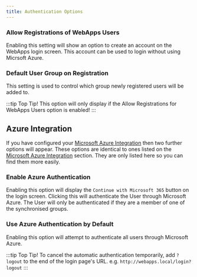 ```yaml
---
title: Authentication Options
---
```


### Allow Registrations of WebApps Users
Enabling this setting will show an option to create an account on the WebApps login screen. This account can be used to login without using Micrsoft Azure.

### Default User Group on Registration
This setting is used to control which group newly registered users will be added to.

:::tip Top Tip!
This option will only display if the Allow Registrations for WebApps Users option is enabled!
:::


## Azure Integration
If you have configured your [Microsoft Azure Integration](azure-integration) then two further options will appear. These options are identical to ones listed on the [Microsoft Azure Integration](azure-integration) section. They are only listed here so you can find them more easily.

### Enable Azure Authentication
Enabling this option will display the `Continue with Microsoft 365` button on the login screen. Clicking this will authenticate the User through Microsoft Azure. The User will only be authenticated if they are a member of one of the synchronised groups.

### Use Azure Authentication by Default
Enabling this option will attempt to authenticate all users through Microsoft Azure.

:::tip Top Tip!
To cancel the automatic authentication temporarily, add `?logout` to the end of the login page's URL.
e.g. `http://webapps.local/login?logout`
:::